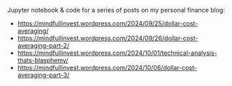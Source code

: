 Jupyter notebook & code for a series of posts on my personal finance blog:
- https://mindfullinvest.wordpress.com/2024/09/25/dollar-cost-averaging/
- https://mindfullinvest.wordpress.com/2024/09/26/dollar-cost-averaging-part-2/
- https://mindfullinvest.wordpress.com/2024/10/01/technical-analysis-thats-blasphemy/
- https://mindfullinvest.wordpress.com/2024/10/06/dollar-cost-averaging-part-3/
